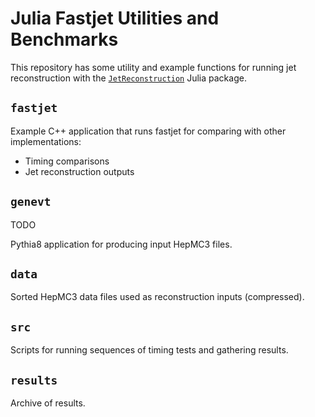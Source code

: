 # Julia Fastjet Utilities and Benchmarks

This repository has some utility and example functions for running jet reconstruction with the [`JetReconstruction`](https://github.com/JuliaHEP/JetReconstruction.jl) Julia package.

## `fastjet`

Example C++ application that runs fastjet for comparing with other implementations:

- Timing comparisons
- Jet reconstruction outputs

## `genevt`

TODO

Pythia8 application for producing input HepMC3 files.

## `data`

Sorted HepMC3 data files used as reconstruction inputs (compressed).

## `src`

Scripts for running sequences of timing tests and gathering results.

## `results`

Archive of results.
